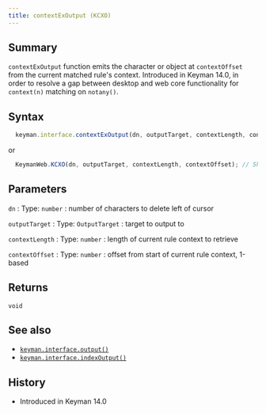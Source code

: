 ```yaml
---
title: contextExOutput (KCXO)
---
```


## Summary

`contextExOutput` function emits the character or object at `contextOffset` from the
current matched rule's context. Introduced in Keyman 14.0, in order to resolve a
gap between desktop and web core functionality for `context(n)` matching on `notany()`.

## Syntax

```js
  keyman.interface.contextExOutput(dn, outputTarget, contextLength, contextOffset);
```

or

```js
  KeymanWeb.KCXO(dn, outputTarget, contextLength, contextOffset); // Shorthand
```

## Parameters

`dn`
: Type: `number`
: number of characters to delete left of cursor

`outputTarget`
: Type: `OutputTarget`
: target to output to

`contextLength`
: Type: `number`
: length of current rule context to retrieve

`contextOffset`
: Type: `number`
: offset from start of current rule context, 1-based

## Returns

`void`

## See also

* [`keyman.interface.output()`](output)
* [`keyman.interface.indexOutput()`](indexOutput)

## History

* Introduced in Keyman 14.0
